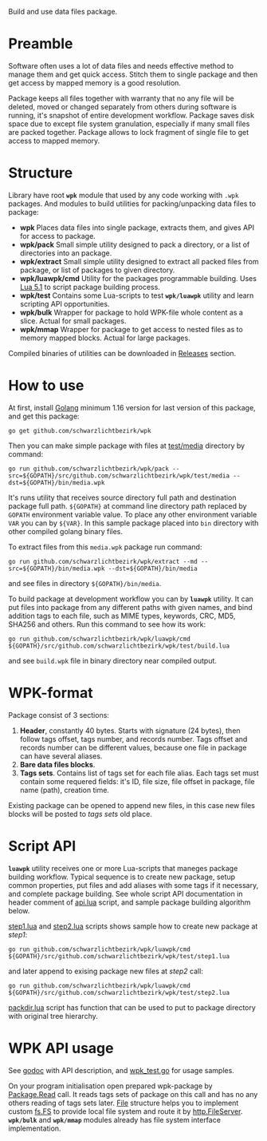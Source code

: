 
Build and use data files package.

# Preamble

Software often uses a lot of data files and needs effective method to manage them and get quick access. Stitch them to single package and then get access by mapped memory is a good resolution.

Package keeps all files together with warranty that no any file will be deleted, moved or changed separately from others during software is running, it's snapshot of entire development workflow. Package saves disk space due to except file system granulation, especially if many small files are packed together. Package allows to lock fragment of single file to get access to mapped memory.

# Structure

Library have root **`wpk`** module that used by any code working with `.wpk` packages. And modules to build utilities for packing/unpacking data files to package:
 - **wpk** 
Places data files into single package, extracts them, and gives API for access to package.
 - **wpk/pack**
Small simple utility designed to pack a directory, or a list of directories into an package.
 - **wpk/extract**
Small simple utility designed to extract all packed files from package, or list of packages to given directory.
 - **wpk/luawpk/cmd**
Utility for the packages programmable building. Uses [Lua 5.1]([https://www.lua.org/manual/5.1/](https://www.lua.org/manual/5.1/)) to script package building process.
 - **wpk/test**
Contains some Lua-scripts to test **`wpk/luawpk`** utility and learn scripting API opportunities.
 - **wpk/bulk**
Wrapper for package to hold WPK-file whole content as a slice. Actual for small packages.
 - **wpk/mmap**
Wrapper for package to get access to nested files as to memory mapped blocks. Actual for large packages.

Compiled binaries of utilities can be downloaded in [Releases](https://github.com/schwarzlichtbezirk/wpk/releases) section.

# How to use

At first, install [Golang](https://golang.org/) minimum 1.16 version for last version of this package, and get this package:

```batch
go get github.com/schwarzlichtbezirk/wpk
```

Then you can make simple package with files at [test/media](https://github.com/schwarzlichtbezirk/wpk/tree/master/test/media) directory by command:

```batch
go run github.com/schwarzlichtbezirk/wpk/pack --src=${GOPATH}/src/github.com/schwarzlichtbezirk/wpk/test/media --dst=${GOPATH}/bin/media.wpk
```

It's runs utility that receives source directory full path and destination package full path. `${GOPATH}` at command line directory path replaced by `GOPATH` environment variable value. To place any other environment variable `VAR` you can by `${VAR}`. In this sample package placed into `bin` directory with other compiled golang binary files.

To extract files from this `media.wpk` package run command:

```batch
go run github.com/schwarzlichtbezirk/wpk/extract --md --src=${GOPATH}/bin/media.wpk --dst=${GOPATH}/bin/media
```

and see files in directory `${GOPATH}/bin/media`.

To build package at development workflow you can by **`luawpk`** utility. It can put files into package from any different paths with given names, and bind addition tags to each file, such as MIME types, keywords, CRC, MD5, SHA256 and others. Run this command to see how its work:

```batch
go run github.com/schwarzlichtbezirk/wpk/luawpk/cmd ${GOPATH}/src/github.com/schwarzlichtbezirk/wpk/test/build.lua
```

and see `build.wpk` file in binary directory near compiled output.

# WPK-format

Package consist of 3 sections:
 1. **Header**, constantly 40 bytes. Starts with signature (24 bytes), then follow tags offset, tags number, and records number. Tags offset and records number can be different values, because one file in package can have several aliases.
 2. **Bare data files blocks**.
 3. **Tags sets**. Contains list of tags set for each file alias. Each tags set must contain some requered fields: it's ID, file size, file offset in package, file name (path), creation time.

Existing package can be opened to append new files, in this case new files blocks will be posted to *tags sets* old place.

# Script API

**`luawpk`** utility receives one or more Lua-scripts that maneges package building workflow. Typical sequence is to create new package, setup common properties, put files and add aliases with some tags if it necessary, and complete package building. See whole script API documentation in header comment of [api.lua](https://github.com/schwarzlichtbezirk/wpk/blob/master/test/api.lua) script, and sample package building algorithm below.

[step1.lua](https://github.com/schwarzlichtbezirk/wpk/blob/master/test/step1.lua) and [step2.lua](https://github.com/schwarzlichtbezirk/wpk/blob/master/test/step2.lua) scripts shows sample how to create new package at *step1*:

```batch
go run github.com/schwarzlichtbezirk/wpk/luawpk/cmd ${GOPATH}/src/github.com/schwarzlichtbezirk/wpk/test/step1.lua
```

and later append to exising package new files at *step2* call:

```batch
go run github.com/schwarzlichtbezirk/wpk/luawpk/cmd ${GOPATH}/src/github.com/schwarzlichtbezirk/wpk/test/step2.lua
```

[packdir.lua](https://github.com/schwarzlichtbezirk/wpk/blob/master/test/packdir.lua) script has function that can be used to put to package directory with original tree hierarchy.

# WPK API usage

See [godoc](https://godoc.org/github.com/schwarzlichtbezirk/wpk) with API description, and [wpk_test.go](https://github.com/schwarzlichtbezirk/wpk/blob/master/wpk_test.go) for usage samples.

On your program initialisation open prepared wpk-package by [Package.Read](https://godoc.org/github.com/schwarzlichtbezirk/wpk#Package.Read) call. It reads tags sets of package on this call and has no any others reading of tags sets later. [File](https://godoc.org/github.com/schwarzlichtbezirk/wpk#File) structure helps you to implement custom [fs.FS](https://golang.org/pkg/io/fs/#FS) to provide local file system and route it by [http.FileServer](https://golang.org/pkg/net/http/#FileServer). **`wpk/bulk`** and **`wpk/mmap`** modules already has file system interface implementation.
